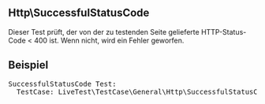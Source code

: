 ## Http\SuccessfulStatusCode

Dieser Test prüft, der von der zu testenden Seite gelieferte HTTP-Status-Code < 400 ist. Wenn nicht, wird ein Fehler geworfen.

## Beispiel

<pre>SuccessfulStatusCode Test:
  TestCase: LiveTest\TestCase\General\Http\SuccessfulStatusCode</pre>